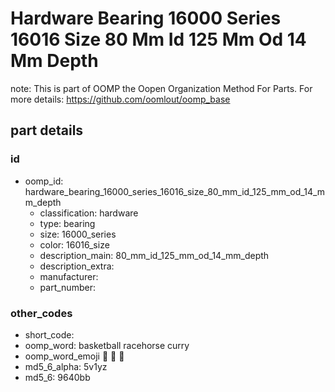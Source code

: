 # Hardware Bearing 16000 Series 16016 Size 80 Mm Id 125 Mm Od 14 Mm Depth  

note: This is part of OOMP the Oopen Organization Method For Parts. For more details: https://github.com/oomlout/oomp_base

##  part details





### id
* oomp_id: hardware_bearing_16000_series_16016_size_80_mm_id_125_mm_od_14_mm_depth
  * classification: hardware
  * type: bearing
  * size: 16000_series
  * color: 16016_size
  * description_main: 80_mm_id_125_mm_od_14_mm_depth
  * description_extra: 
  * manufacturer: 
  * part_number: 

### other_codes
* short_code: 
* oomp_word: basketball racehorse curry
* oomp_word_emoji :basketball: :racehorse: :curry:
* md5_6_alpha: 5v1yz
* md5_6: 9640bb